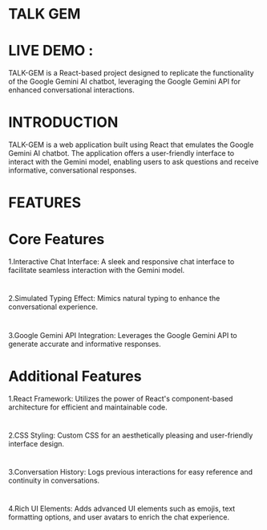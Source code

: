 # TALK GEM
# LIVE DEMO :
TALK-GEM is a React-based project designed to replicate the functionality of the Google Gemini AI chatbot, leveraging the Google Gemini API for enhanced conversational interactions.
# INTRODUCTION
TALK-GEM is a web application built using React that emulates the Google Gemini AI chatbot. The application offers a user-friendly interface to interact with the Gemini model, enabling users to ask questions and receive informative, conversational responses.
# FEATURES
# Core Features 
1.Interactive Chat Interface: A sleek and responsive chat interface to facilitate seamless interaction with the Gemini model.
#
2.Simulated Typing Effect: Mimics natural typing to enhance the conversational experience.
#
3.Google Gemini API Integration: Leverages the Google Gemini API to generate accurate and informative responses.
# Additional Features 
1.React Framework: Utilizes the power of React's component-based architecture for efficient and maintainable code.
#
2.CSS Styling: Custom CSS for an aesthetically pleasing and user-friendly interface design.
#
3.Conversation History: Logs previous interactions for easy reference and continuity in conversations.
#
4.Rich UI Elements: Adds advanced UI elements such as emojis, text formatting options, and user avatars to enrich the chat experience.
